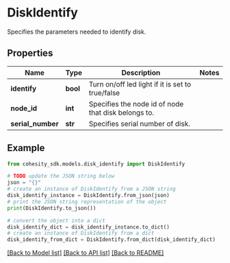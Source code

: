# DiskIdentify

Specifies the parameters needed to identify disk.

## Properties

Name | Type | Description | Notes
------------ | ------------- | ------------- | -------------
**identify** | **bool** | Turn on/off led light if it is set to true/false | 
**node_id** | **int** | Specifies the node id of node that disk belongs to. | 
**serial_number** | **str** | Specifies serial number of disk. | 

## Example

```python
from cohesity_sdk.models.disk_identify import DiskIdentify

# TODO update the JSON string below
json = "{}"
# create an instance of DiskIdentify from a JSON string
disk_identify_instance = DiskIdentify.from_json(json)
# print the JSON string representation of the object
print(DiskIdentify.to_json())

# convert the object into a dict
disk_identify_dict = disk_identify_instance.to_dict()
# create an instance of DiskIdentify from a dict
disk_identify_from_dict = DiskIdentify.from_dict(disk_identify_dict)
```
[[Back to Model list]](../README.md#documentation-for-models) [[Back to API list]](../README.md#documentation-for-api-endpoints) [[Back to README]](../README.md)


